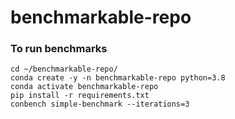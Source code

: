 # benchmarkable-repo

### To run benchmarks
```shell script
cd ~/benchmarkable-repo/
conda create -y -n benchmarkable-repo python=3.8
conda activate benchmarkable-repo
pip install -r requirements.txt
conbench simple-benchmark --iterations=3
```
